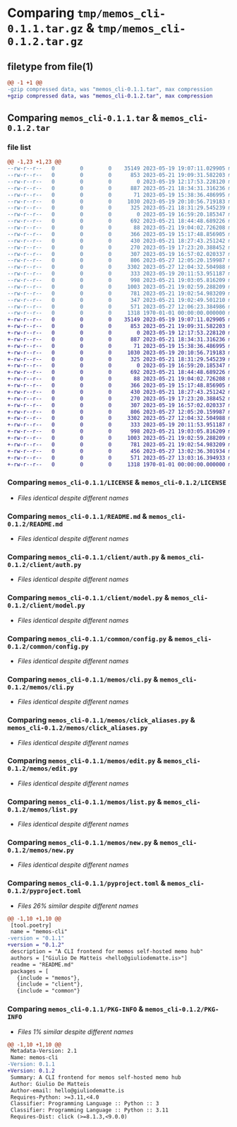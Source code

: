 # Comparing `tmp/memos_cli-0.1.1.tar.gz` & `tmp/memos_cli-0.1.2.tar.gz`

## filetype from file(1)

```diff
@@ -1 +1 @@
-gzip compressed data, was "memos_cli-0.1.1.tar", max compression
+gzip compressed data, was "memos_cli-0.1.2.tar", max compression
```

## Comparing `memos_cli-0.1.1.tar` & `memos_cli-0.1.2.tar`

### file list

```diff
@@ -1,23 +1,23 @@
--rw-r--r--   0        0        0    35149 2023-05-19 19:07:11.029905 memos_cli-0.1.1/LICENSE
--rw-r--r--   0        0        0      853 2023-05-21 19:09:31.582203 memos_cli-0.1.1/README.md
--rw-r--r--   0        0        0        0 2023-05-19 12:17:53.228120 memos_cli-0.1.1/client/__init__.py
--rw-r--r--   0        0        0      887 2023-05-21 18:34:31.316236 memos_cli-0.1.1/client/auth.py
--rw-r--r--   0        0        0       71 2023-05-19 15:38:36.486995 memos_cli-0.1.1/client/memo.py
--rw-r--r--   0        0        0     1030 2023-05-19 20:10:56.719183 memos_cli-0.1.1/client/model.py
--rw-r--r--   0        0        0      325 2023-05-21 18:31:29.545239 memos_cli-0.1.1/client/session.py
--rw-r--r--   0        0        0        0 2023-05-19 16:59:20.185347 memos_cli-0.1.1/common/__init__.py
--rw-r--r--   0        0        0      692 2023-05-21 18:44:48.689226 memos_cli-0.1.1/common/config.py
--rw-r--r--   0        0        0       88 2023-05-21 19:04:02.726208 memos_cli-0.1.1/memos/__init__.py
--rw-r--r--   0        0        0      366 2023-05-19 15:17:48.856905 memos_cli-0.1.1/memos/auth/__init__.py
--rw-r--r--   0        0        0      430 2023-05-21 18:27:43.251242 memos_cli-0.1.1/memos/auth/signin.py
--rw-r--r--   0        0        0      270 2023-05-19 17:23:20.388452 memos_cli-0.1.1/memos/auth/signout.py
--rw-r--r--   0        0        0      307 2023-05-19 16:57:02.020337 memos_cli-0.1.1/memos/auth/whoami.py
--rw-r--r--   0        0        0      806 2023-05-27 12:05:20.159987 memos_cli-0.1.1/memos/cli.py
--rw-r--r--   0        0        0     3302 2023-05-27 12:04:32.504988 memos_cli-0.1.1/memos/click_aliases.py
--rw-r--r--   0        0        0      333 2023-05-19 20:11:53.951187 memos_cli-0.1.1/memos/echo.py
--rw-r--r--   0        0        0      998 2023-05-21 19:03:05.816209 memos_cli-0.1.1/memos/edit.py
--rw-r--r--   0        0        0     1003 2023-05-21 19:02:59.288209 memos_cli-0.1.1/memos/list.py
--rw-r--r--   0        0        0      781 2023-05-21 19:02:54.983209 memos_cli-0.1.1/memos/new.py
--rw-r--r--   0        0        0      347 2023-05-21 19:02:49.501210 memos_cli-0.1.1/memos/remove.py
--rw-r--r--   0        0        0      571 2023-05-27 12:06:23.384986 memos_cli-0.1.1/pyproject.toml
--rw-r--r--   0        0        0     1318 1970-01-01 00:00:00.000000 memos_cli-0.1.1/PKG-INFO
+-rw-r--r--   0        0        0    35149 2023-05-19 19:07:11.029905 memos_cli-0.1.2/LICENSE
+-rw-r--r--   0        0        0      853 2023-05-21 19:09:31.582203 memos_cli-0.1.2/README.md
+-rw-r--r--   0        0        0        0 2023-05-19 12:17:53.228120 memos_cli-0.1.2/client/__init__.py
+-rw-r--r--   0        0        0      887 2023-05-21 18:34:31.316236 memos_cli-0.1.2/client/auth.py
+-rw-r--r--   0        0        0       71 2023-05-19 15:38:36.486995 memos_cli-0.1.2/client/memo.py
+-rw-r--r--   0        0        0     1030 2023-05-19 20:10:56.719183 memos_cli-0.1.2/client/model.py
+-rw-r--r--   0        0        0      325 2023-05-21 18:31:29.545239 memos_cli-0.1.2/client/session.py
+-rw-r--r--   0        0        0        0 2023-05-19 16:59:20.185347 memos_cli-0.1.2/common/__init__.py
+-rw-r--r--   0        0        0      692 2023-05-21 18:44:48.689226 memos_cli-0.1.2/common/config.py
+-rw-r--r--   0        0        0       88 2023-05-21 19:04:02.726208 memos_cli-0.1.2/memos/__init__.py
+-rw-r--r--   0        0        0      366 2023-05-19 15:17:48.856905 memos_cli-0.1.2/memos/auth/__init__.py
+-rw-r--r--   0        0        0      430 2023-05-21 18:27:43.251242 memos_cli-0.1.2/memos/auth/signin.py
+-rw-r--r--   0        0        0      270 2023-05-19 17:23:20.388452 memos_cli-0.1.2/memos/auth/signout.py
+-rw-r--r--   0        0        0      307 2023-05-19 16:57:02.020337 memos_cli-0.1.2/memos/auth/whoami.py
+-rw-r--r--   0        0        0      806 2023-05-27 12:05:20.159987 memos_cli-0.1.2/memos/cli.py
+-rw-r--r--   0        0        0     3302 2023-05-27 12:04:32.504988 memos_cli-0.1.2/memos/click_aliases.py
+-rw-r--r--   0        0        0      333 2023-05-19 20:11:53.951187 memos_cli-0.1.2/memos/echo.py
+-rw-r--r--   0        0        0      998 2023-05-21 19:03:05.816209 memos_cli-0.1.2/memos/edit.py
+-rw-r--r--   0        0        0     1003 2023-05-21 19:02:59.288209 memos_cli-0.1.2/memos/list.py
+-rw-r--r--   0        0        0      781 2023-05-21 19:02:54.983209 memos_cli-0.1.2/memos/new.py
+-rw-r--r--   0        0        0      456 2023-05-27 13:02:36.301934 memos_cli-0.1.2/memos/remove.py
+-rw-r--r--   0        0        0      571 2023-05-27 13:03:16.394933 memos_cli-0.1.2/pyproject.toml
+-rw-r--r--   0        0        0     1318 1970-01-01 00:00:00.000000 memos_cli-0.1.2/PKG-INFO
```

### Comparing `memos_cli-0.1.1/LICENSE` & `memos_cli-0.1.2/LICENSE`

 * *Files identical despite different names*

### Comparing `memos_cli-0.1.1/README.md` & `memos_cli-0.1.2/README.md`

 * *Files identical despite different names*

### Comparing `memos_cli-0.1.1/client/auth.py` & `memos_cli-0.1.2/client/auth.py`

 * *Files identical despite different names*

### Comparing `memos_cli-0.1.1/client/model.py` & `memos_cli-0.1.2/client/model.py`

 * *Files identical despite different names*

### Comparing `memos_cli-0.1.1/common/config.py` & `memos_cli-0.1.2/common/config.py`

 * *Files identical despite different names*

### Comparing `memos_cli-0.1.1/memos/cli.py` & `memos_cli-0.1.2/memos/cli.py`

 * *Files identical despite different names*

### Comparing `memos_cli-0.1.1/memos/click_aliases.py` & `memos_cli-0.1.2/memos/click_aliases.py`

 * *Files identical despite different names*

### Comparing `memos_cli-0.1.1/memos/edit.py` & `memos_cli-0.1.2/memos/edit.py`

 * *Files identical despite different names*

### Comparing `memos_cli-0.1.1/memos/list.py` & `memos_cli-0.1.2/memos/list.py`

 * *Files identical despite different names*

### Comparing `memos_cli-0.1.1/memos/new.py` & `memos_cli-0.1.2/memos/new.py`

 * *Files identical despite different names*

### Comparing `memos_cli-0.1.1/pyproject.toml` & `memos_cli-0.1.2/pyproject.toml`

 * *Files 26% similar despite different names*

```diff
@@ -1,10 +1,10 @@
 [tool.poetry]
 name = "memos-cli"
-version = "0.1.1"
+version = "0.1.2"
 description = "A CLI frontend for memos self-hosted memo hub"
 authors = ["Giulio De Matteis <hello@giuliodematte.is>"]
 readme = "README.md"
 packages = [
   {include = "memos"},
   {include = "client"},
   {include = "common"}
```

### Comparing `memos_cli-0.1.1/PKG-INFO` & `memos_cli-0.1.2/PKG-INFO`

 * *Files 1% similar despite different names*

```diff
@@ -1,10 +1,10 @@
 Metadata-Version: 2.1
 Name: memos-cli
-Version: 0.1.1
+Version: 0.1.2
 Summary: A CLI frontend for memos self-hosted memo hub
 Author: Giulio De Matteis
 Author-email: hello@giuliodematte.is
 Requires-Python: >=3.11,<4.0
 Classifier: Programming Language :: Python :: 3
 Classifier: Programming Language :: Python :: 3.11
 Requires-Dist: click (>=8.1.3,<9.0.0)
```

